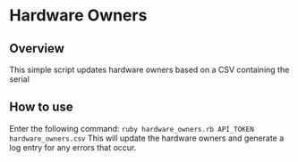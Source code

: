 # Hardware Owners
## Overview

This simple script updates hardware owners based on a CSV containing the serial

## How to use

Enter the following command:
`ruby hardware_owners.rb API_TOKEN hardware_owners.csv`
This will update the hardware owners and generate a log entry for any errors that occur.